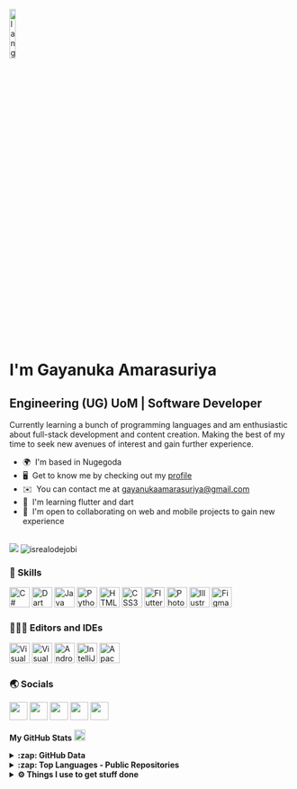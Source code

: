 <p align="left"><img width=15%" src="https://github.com/alansmathew/alansmathew/raw/master/lang.gif" alt="lang image here" /></p>


I'm Gayanuka Amarasuriya
============================================================================================================================================

Engineering (UG) UoM | Software Developer
-----------------------------------------

Currently learning a bunch of programming languages and am enthusiastic about full-stack development and content creation. Making the best of my time to seek new avenues of interest and gain further experience.

*   🌍  I'm based in Nugegoda
*   🖥️  Get to know me by checking out my [profile](http://https://bio.link/gayanukaa)
*   ✉️  You can contact me at [gayanukaamarasuriya@gmail.com](mailto:gayanukaamarasuriya@gmail.com)
*   🧠  I'm learning flutter and dart
*   🤝  I'm open to collaborating on web and mobile projects to gain new experience <br>
<br>
<a href="https://www.github.com/Gayanukaa" target="_blank" rel="noreferrer"><img src="https://img.shields.io/github/followers/Gayanukaa?logo=github&style=for-the-badge&color=0891b2&labelColor=1c1917" /></a>
<img src="https://komarev.com/ghpvc/?username=Gayanukaa&label=Profile%20views&color=1c1917" alt="isrealodejobi"/>

### 🔨 Skills 
<p align="left">
<a href="https://docs.microsoft.com/en-us/dotnet/csharp/" target="_blank" rel="noreferrer"><img src="https://raw.githubusercontent.com/danielcranney/readme-generator/main/public/icons/skills/csharp-colored.svg" width="36" height="36" alt="C#" /></a>
<a href="https://dart.dev/" target="_blank" rel="noreferrer"><img src="https://raw.githubusercontent.com/danielcranney/readme-generator/main/public/icons/skills/dart-colored.svg" width="36" height="36" alt="Dart" /></a>
<a href="https://www.oracle.com/java/" target="_blank" rel="noreferrer"><img src="https://raw.githubusercontent.com/danielcranney/readme-generator/main/public/icons/skills/java-colored.svg" width="36" height="36" alt="Java" /></a>
<a href="https://www.python.org/" target="_blank" rel="noreferrer"><img src="https://raw.githubusercontent.com/danielcranney/readme-generator/main/public/icons/skills/python-colored.svg" width="36" height="36" alt="Python" /></a>
<a href="https://developer.mozilla.org/en-US/docs/Glossary/HTML5" target="_blank" rel="noreferrer"><img src="https://raw.githubusercontent.com/danielcranney/readme-generator/main/public/icons/skills/html5-colored.svg" width="36" height="36" alt="HTML5" /></a>
<a href="https://www.w3.org/TR/CSS/#css" target="_blank" rel="noreferrer"><img src="https://raw.githubusercontent.com/danielcranney/readme-generator/main/public/icons/skills/css3-colored.svg" width="36" height="36" alt="CSS3" /></a>
<a href="https://flutter.dev/" target="_blank" rel="noreferrer"><img src="https://raw.githubusercontent.com/danielcranney/readme-generator/main/public/icons/skills/flutter-colored.svg" width="36" height="36" alt="Flutter" /></a>
<a href="https://www.adobe.com/uk/products/photoshop.html" target="_blank" rel="noreferrer"><img src="https://raw.githubusercontent.com/danielcranney/readme-generator/main/public/icons/skills/photoshop-colored-dark.svg" width="36" height="36" alt="Photoshop" /></a>
<a href="adobe.com/uk/products/illustrator.html" target="_blank" rel="noreferrer"><img src="https://raw.githubusercontent.com/danielcranney/readme-generator/main/public/icons/skills/illustrator-colored-dark.svg" width="36" height="36" alt="Illustrator" /></a>
<a href="https://www.figma.com/" target="_blank" rel="noreferrer"><img src="https://raw.githubusercontent.com/danielcranney/readme-generator/main/public/icons/skills/figma-colored.svg" width="36" height="36" alt="Figma" /></a>
</p>

### 👨🏻‍💻 Editors and IDEs 
<p align="left">
<a href="https://code.visualstudio.com" target="_blank" rel="noreferrer"><img src="https://img.icons8.com/fluency/2x/visual-studio-code-2019.png" width="36" height="36" alt="Visual Studio Code" /></a>
<a href="https://visualstudio.microsoft.com" target="_blank" rel="noreferrer"><img src="https://img.icons8.com/fluency/512/visual-studio.png" width="36" height="36" alt="Visual Studio" /></a>
<a href="https://developer.android.com/studio" target="_blank" rel="noreferrer"><img src="https://img.icons8.com/fluency/512/android-studio--v3.png" width="36" height="36" alt="Android Studio" /></a>
<a href="https://www.jetbrains.com/idea/" target="_blank" rel="noreferrer"><img src="https://img.icons8.com/color/512/intellij-idea.png" width="36" height="36" alt="IntelliJ IDEA" /></a>
<a href="https://netbeans.apache.org" target="_blank" rel="noreferrer"><img src="https://netbeans.apache.org/images/apache-netbeans.svg" width="36" height="36" alt="Apache Netbeans" /></a>
</p>
                    
### 🌏 Socials
<p align="left"> <a href="https://www.facebook.com/gayanuka.amarasuriya" target="_blank" rel="noreferrer"><img src="https://raw.githubusercontent.com/danielcranney/readme-generator/main/public/icons/socials/facebook.svg" width="32" height="32" /></a> <a href="https://www.github.com/Gayanukaa" target="_blank" rel="noreferrer"><img src="https://raw.githubusercontent.com/danielcranney/readme-generator/main/public/icons/socials/github-dark.svg" width="32" height="32" /></a> <a href="https://www.linkedin.com/in/gayanuka-amarasuriya" target="_blank" rel="noreferrer"><img src="https://raw.githubusercontent.com/danielcranney/readme-generator/main/public/icons/socials/linkedin.svg" width="32" height="32" /></a> <a href="https://www.stackoverflow.com/users/18101297/gayanuka-amarasuriya" target="_blank" rel="noreferrer"><img src="https://raw.githubusercontent.com/danielcranney/readme-generator/main/public/icons/socials/stackoverflow.svg" width="32" height="32" /></a> <a href="https://www.twitter.com/Gayanukaaa" target="_blank" rel="noreferrer"><img src="https://raw.githubusercontent.com/danielcranney/readme-generator/main/public/icons/socials/twitter.svg" width="32" height="32" /></a></p>


<b>My GitHub Stats</b> <img src = "https://i.pinimg.com/originals/65/c4/f4/65c4f452571be1261e9c623f7da488ac.gif" width = 20px>

<details>
  <summary><b>:zap: GitHub Data</b></summary>
  <a href="http://www.github.com/Gayanukaa"><img src="https://github-readme-stats.vercel.app/api?username=Gayanukaa&show_icons=true&hide=stars,prs,&count_private=true&title_color=0891b2&text_color=ffffff&icon_color=0891b2&bg_color=1c1917&hide_border=true&show_icons=true" alt="Gayanukaa's GitHub stats" /></a>
</details>  
<details>
  <summary><b>:zap: Top Languages - Public Repositories</b></summary>
  <a href="https://github.com/Gayanukaa" align="left"><img src="https://github-readme-stats.vercel.app/api/top-langs/?username=Gayanukaa&langs_count=10&title_color=0891b2&text_color=ffffff&icon_color=0891b2&bg_color=1c1917&hide_border=true&locale=en&custom_title=Top%20%Languages" alt="Top Languages" /></a>
</details>

<details>	
  <br/>
  <summary><b>⚙️ Things I use to get stuff done</b></summary>
    <ul>
      <li><b>OS:</b> macOS Ventura 13.2</li>
	    <li><b>Laptop: </b> M1 MacBook Pro 13"</li>
      <li><b>Browser: </b> Safari</li>
	    <li><b>Terminal: </b> ZSH: Oh My Zsh (PowerLevel10k)</li>
      <li><b>Code Editor:</b> VSCode and others</li>
      <!--  <li><b>To Stay Updated:</b> Dev.to, Medium, Linkedin and Twitter.</li> -->
	    <br/>
</details>
